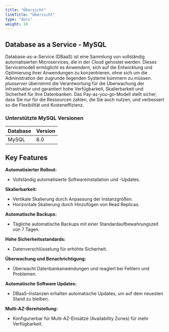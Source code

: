 ```yaml
---
title: "Übersicht"
linkTitle: "Übersicht"
type: "docs"
weight: 10
---
```


## Database as a Service - MySQL

Database-as-a-Service (DBaaS) ist eine Sammlung von vollständig automatisierten Microservices, die in der Cloud gehostet werden. Dieses Servicemodell ermöglicht es Anwendern, sich auf die Entwicklung und Optimierung ihrer Anwendungen zu konzentrieren, ohne sich um die Administration der zugrunde liegenden Systeme  kümmern zu müssen. *plusserver* übernimmt die Verantwortung für die Überwachung der Infrastruktur und garantiert hohe Verfügbarkeit, Skalierbarkeit und Sicherheit für Ihre Datenbanken. Das Pay-as-you-go-Modell stellt sicher, dass Sie nur für die Ressourcen zahlen, die Sie auch nutzen, und verbessert so die Flexibilität und Kosteneffizienz.

### Unterstützte MySQL Versionen
  
| Database  | Version |
|-----------|---------|
| MySQL     | 8.0     |

## Key Features

**Automatisierter Rollout:**

- Vollständig automatisierte Softwareinstallation und -Updates.

**Skalierbarkeit:**

- Vertikale Skalierung durch Anpassung der Instanzgrößen.
- Horizontale Skalierung durch Hinzufügen von Read Replicas.

**Automatische Backups:**

- Tägliche automatische Backups mit einer Standardaufbewahrungszeit von 7 Tagen.

**Hohe Sicherheitsstandards:**

- Datenverschlüsselung für erhöhte Sicherheit.

**Überwachung und Benachrichtigung:**

- Überwacht Datenbankanwendungen und reagiert bei Fehlern und Problemen.

**Automatische Software Updates:**

- DBaaS-Instanzen erhalten automatische Updates, um auf dem neuesten Stand zu bleiben.

**Multi-AZ-Bereitstellung:**

- Konfigurierbar für Multi-AZ-Einsätze (Availability Zones) für mehr Verfügbarkeit.
